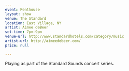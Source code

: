 ```yaml
---
event: Penthouse
layout: show
venue: The Standard
location: East Village, NY
artist: Aimee deBeer
set-time: 7pm-9pm
venue-url: http://www.standardhotels.com/category/music
artist-url: http://aimeedebeer.com/
price: null

---
```


Playing as part of the Standard Sounds concert series.
